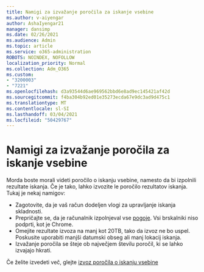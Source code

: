 ```yaml
---
title: Namigi za izvažanje poročila za iskanje vsebine
ms.author: v-aiyengar
author: AshaIyengar21
manager: dansimp
ms.date: 02/26/2021
ms.audience: Admin
ms.topic: article
ms.service: o365-administration
ROBOTS: NOINDEX, NOFOLLOW
localization_priority: Normal
ms.collection: Adm_O365
ms.custom:
- "3200003"
- "7221"
ms.openlocfilehash: d3a93544d6ae969562bbd6e8ad9ec145421af42d
ms.sourcegitcommit: f4ba304b92ed01e35273ecda67e9dc3ad9d475c1
ms.translationtype: MT
ms.contentlocale: sl-SI
ms.lasthandoff: 03/04/2021
ms.locfileid: "50429767"
---
```

# <a name="tips-for-exporting-a-report-for-content-search"></a>Namigi za izvažanje poročila za iskanje vsebine

Morda boste morali videti poročilo o iskanju vsebine, namesto da bi izpolnili rezultate iskanja. Če je tako, lahko izvozite le poročilo rezultatov iskanja. Tukaj je nekaj namigov:

- Zagotovite, da je vaš račun dodeljen vlogi za upravljanje iskanja skladnosti.
- Prepričajte se, da je računalnik izpolnjeval vse [pogoje](https://go.microsoft.com/fwlink/?linkid=2102407). Vsi brskalniki niso podprti, kot je Chrome.
- Omejite rezultate izvoza na manj kot 20TB, tako da izvoz ne bo uspel. Poskusite uporabiti manjši datumski obseg ali manj lokacij iskanja.
- Izvažanje poročila se šteje ob največjem številu poročil, ki se lahko izvajajo hkrati.

Če želite izvedeti več, glejte [izvoz poročila o iskanju vsebine](https://go.microsoft.com/fwlink/?linkid=2102409)